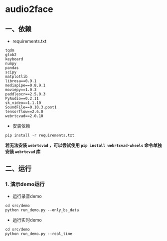 # audio2face
## 一、依赖

- requirements.txt

```
tqdm
glob2
keyboard
numpy
pandas
scipy
matplotlib
librosa==0.9.1
mediapipe==0.8.9.1
moviepy==1.0.3
paddleocr==2.5.0.3
PyAudio==0.2.11
sk_video==1.1.10
SoundFile==0.10.3.post1
tensorflow==2.6.0
webrtcvad==2.0.10
```

- 安装依赖

```shell
pip install -r requirements.txt
```

**若无法安装 `webrtcvad` ，可以尝试使用 `pip install webrtcvad-wheels` 命令单独安装 `webrtcvad` 库**



## 二、运行

### 1. 演示demo运行

- 运行录音demo

```shell
cd src/demo
python run_demo.py --only_bs_data
```

- 运行实时demo

```shell
cd src/demo
python run_demo.py --real_time
```
